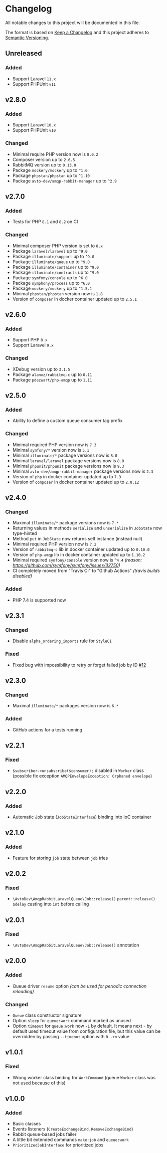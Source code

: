 # Changelog

All notable changes to this project will be documented in this file.

The format is based on [Keep a Changelog][keepachangelog] and this project adheres to [Semantic Versioning][semver].

## Unreleased

### Added

- Support Laravel `11.x`
- Support PHPUnit `v11`

## v2.8.0

### Added

- Support Laravel `10.x`
- Support PHPUnit `v10`

### Changed

- Minimal require PHP version now is `8.0.2`
- Composer version up to `2.6.5`
- RabbitMQ version up to `0.13.0`
- Package `mockery/mockery` up to `^1.6`
- Package `phpstan/phpstan` up to `^1.10`
- Package `avto-dev/amqp-rabbit-manager` up to `^2.9`

## v2.7.0

### Added

- Tests for PHP `8.1` and `8.2` on CI

### Changed

- Minimal composer PHP version is set to `8.x`
- Package `laravel/laravel` up to `^9.0`
- Package `illuminate/support` up to `^9.0`
- Package `illuminate/queue` up to `^9.0`
- Package `illuminate/container` up to `^9.0`
- Package `illuminate/contracts` up to `^9.0`
- Package `symfony/console` up to `^6.0`
- Package `symphony/process` up to `^6.0`
- Package `mockery/mockery` up to `^1.5.1`
- Minimal `phpstan/phpstan` version now is `1.8`
- Version of `composer` in docker container updated up to `2.5.1`

## v2.6.0

### Added

- Support PHP `8.x`
- Support Laravel `9.x`

### Changed

- XDebug version up to `3.1.5`
- Package `alanxz/rabbitmq-c` up to `0.11`
- Package `pdezwart/php-amqp` up to `1.11`

## v2.5.0

### Added

- Ability to define a custom queue consumer tag prefix

### Changed

- Minimal required PHP version now is `7.3`
- Minimal `symfony/*` version now is `5.1`
- Minimal `illuminate/*` package versions now is `8.0`
- Minimal `laravel/laravel` package versions now is `8.0`
- Minimal `phpunit/phpunit` package versions now is `9.3`
- Minimal `avto-dev/amqp-rabbit-manager` package versions now is `2.3`
- Version of `php` in docker container updated up to `7.3`
- Version of `composer` in docker container updated up to `2.0.12`

## v2.4.0

### Changed

- Maximal `illuminate/*` package versions now is `7.*`
- Returning values in methods `serialize` and `unserialize` in `JobState` now type-hinted
- Method `put` in `JobState` now returns self instance (instead null)
- Minimal required PHP version now is `7.2`
- Version of `rabbitmq-c` lib in docker container updated up to `0.10.0`
- Version of `php-amqp` lib in docker container updated up to `1.10.2`
- Minimal required `symfony/console` version now is `^4.4` _(reason: <https://github.com/symfony/symfony/issues/32750>)_
- CI completely moved from "Travis CI" to "Github Actions" _(travis builds disabled)_

### Added

- PHP 7.4 is supported now

## v2.3.1

### Changed

- Disable `alpha_ordering_imports` rule for `StyleCI`

### Fixed

- Fixed bug with impossibility to retry or forget failed job by ID [#12]

[#12]:https://github.com/avto-dev/amqp-rabbit-laravel-queue/issues/12

## v2.3.0

### Changed

- Maximal `illuminate/*` packages version now is `6.*`

### Added

- GitHub actions for a tests running

## v2.2.1

### Fixed

- `$subscriber->unsubscribe($consumer);` disabled in `Worker` class (possible fix exception `AMQPEnvelopeException: Orphaned envelope`)

## v2.2.0

### Added

- Automatic Job state (`JobStateInterface`) binding into IoC container

## v2.1.0

### Added

- Feature for storing `job` state between `job` tries

## v2.0.2

### Fixed

- `\AvtoDev\AmqpRabbitLaravelQueue\Job::release()` `parent::release()` `$delay` casting into `int` before calling

## v2.0.1

### Fixed

- `\AvtoDev\AmqpRabbitLaravelQueue\Job::release()` annotation

## v2.0.0

### Added

- Queue driver `resume` option _(can be used for periodic connection reloading)_

### Changed

- `Queue` class constructor signature
- Option `sleep` for `queue:work` command marked as unused
- Option `timeout` for `queue:work` now `-1` by default. It means next - by default used timeout value from configuration file, but this value can be overridden by passing `--timeout` option with `0..+n` value

## v1.0.1

### Fixed

- Wrong worker class binding for `WorkCommand` (queue `Worker` class was not used because of this)

## v1.0.0

### Added

- Basic classes
- Events listeners (`CreateExchangeBind`, `RemoveExchangeBind`)
- Rabbit queue-based jobs failer
- A little bit extended commands `make:job` and `queue:work`
- `PrioritizedJobInterface` for prioritized jobs

[keepachangelog]:https://keepachangelog.com/en/1.0.0/
[semver]:https://semver.org/spec/v2.0.0.html
